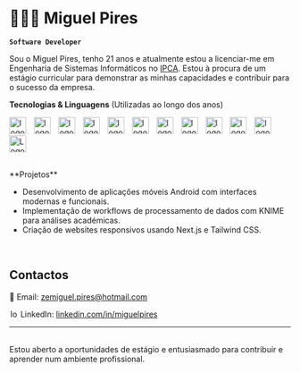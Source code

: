 # 👨🏻‍💻 Miguel Pires

**`Software Developer`**

Sou o Miguel Pires, tenho 21 anos e atualmente estou a licenciar-me em Engenharia de Sistemas Informáticos no [IPCA](https://ipca.pt). Estou à procura de um estágio curricular para demonstrar as minhas capacidades e contribuir para o sucesso da empresa.


**Tecnologias & Linguagens** (Utilizadas ao longo dos anos)
<br>

<img
    alt = "logo"
    title = "HTML"
    width ="30px"
    style ="padding-right: 10px;"
    src="https://cdn.jsdelivr.net/gh/devicons/devicon@latest/icons/html5/html5-original-wordmark.svg" 
 />
 <img 
    alt = "logo"
    title = "CSS"
    width ="30px"
    style ="padding-right: 10px;"
    src="https://cdn.jsdelivr.net/gh/devicons/devicon@latest/icons/css3/css3-original-wordmark.svg" 
/>
<img 
    alt = "logo"
    title = "tailwindcss"
    width ="30px"
    style ="padding-right: 10px;"
    src="https://cdn.jsdelivr.net/gh/devicons/devicon@latest/icons/tailwindcss/tailwindcss-original.svg" 
/>
<img 
    alt = "logo"
    title = "C++"
    width ="30px"
    style ="padding-right: 10px;"
    src="https://cdn.jsdelivr.net/gh/devicons/devicon@latest/icons/cplusplus/cplusplus-original.svg" 
/>
<img
    alt = "logo"
    title = "c#"
    width ="30px"
    style ="padding-right: 10px;"
    src="https://cdn.jsdelivr.net/gh/devicons/devicon@latest/icons/csharp/csharp-original.svg"
 />
<img 
    alt = "logo"
    title = "pyton"
    width ="30px"
    style ="padding-right: 10px;"
    src="https://cdn.jsdelivr.net/gh/devicons/devicon@latest/icons/python/python-original-wordmark.svg" 
/>
<img 
    alt = "logo"
    title = "JavaScript"
    width ="30px"
    style ="padding-right: 10px;"
    src="https://cdn.jsdelivr.net/gh/devicons/devicon@latest/icons/javascript/javascript-original.svg" 
/>
<img 
    alt = "logo"
    title = "React"
    width ="30px"
    style ="padding-right: 10px;"
    src="https://cdn.jsdelivr.net/gh/devicons/devicon@latest/icons/react/react-original.svg"
 />
<img
    alt = "logo"
    title = "Next.js"
    width ="30px"
    style ="padding-right: 10px;"
    src="https://cdn.jsdelivr.net/gh/devicons/devicon@latest/icons/nextjs/nextjs-original.svg" 
/>
<img 
    alt = "logo"
    title = "MySQL"
    width ="30px"
    style ="padding-right: 10px;"
    src="https://cdn.jsdelivr.net/gh/devicons/devicon@latest/icons/mysql/mysql-original.svg"    
/>
<img 
    alt = "logo"
    title ="Jupyter"
    width ="30px"
    style ="padding-right: 10px;"
    src="https://cdn.jsdelivr.net/gh/devicons/devicon@latest/icons/jupyter/jupyter-original-wordmark.svg" 
/>
<img 
    alt ="Logo"
    title ="Kotlin"
    width ="30px"
    style ="padding-right: 10px;"
    src="https://cdn.jsdelivr.net/gh/devicons/devicon@latest/icons/kotlin/kotlin-original.svg"
/>
          
          
 <br>         
**Projetos**

- Desenvolvimento de aplicações móveis Android com interfaces modernas e funcionais.  
- Implementação de workflows de processamento de dados com KNIME para análises académicas.  
- Criação de websites responsivos usando Next.js e Tailwind CSS.  
 <br>


## Contactos
📧 Email: zemiguel.pires@hotmail.com 

   <img
    alt = "logo"
    title = "React"
    height ="14px"
    style ="padding-left: 2px;"
    src="https://cdn.jsdelivr.net/gh/devicons/devicon@latest/icons/linkedin/linkedin-original.svg" 
/>
LinkedIn: [linkedin.com/in/miguelpires](https://www.linkedin.com/in/miguel-pires-837a4738b)   

---

<br>
Estou aberto a oportunidades de estágio e entusiasmado para contribuir e aprender num ambiente profissional.
